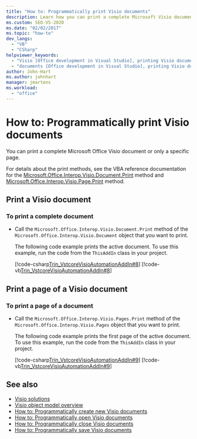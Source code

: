 ```yaml
---
title: "How to: Programmatically print Visio documents"
description: Learn how you can print a complete Microsoft Visio document or only print a specific page in that document.
ms.custom: SEO-VS-2020
ms.date: "02/02/2017"
ms.topic: "how-to"
dev_langs:
  - "VB"
  - "CSharp"
helpviewer_keywords:
  - "Visio [Office development in Visual Studio], printing Visio documents"
  - "documents [Office development in Visual Studio], printing Visio documents"
author: John-Hart
ms.author: johnhart
manager: jmartens
ms.workload:
  - "office"
---
```

# How to: Programmatically print Visio documents
  You can print a complete Microsoft Office Visio document or only a specific page.

 For details about the print methods, see the VBA reference documentation for the [Microsoft.Office.Interop.Visio.Document.Print](/office/vba/api/Visio.Document.Print) method and [Microsoft.Office.Interop.Visio.Page.Print](/office/vba/api/Visio.Page.Print) method.

## Print a Visio document

### To print a complete document

- Call the `Microsoft.Office.Interop.Visio.Document.Print` method of the `Microsoft.Office.Interop.Visio.Document` object that you want to print.

     The following code example prints the active document. To use this example, run the code from the `ThisAddIn` class in your project.

     [!code-csharp[Trin_VstcoreVisioAutomationAddIn#8](../vsto/codesnippet/CSharp/trin_vstcorevisioautomationaddin/ThisAddIn.cs#8)]
     [!code-vb[Trin_VstcoreVisioAutomationAddIn#8](../vsto/codesnippet/VisualBasic/trin_vstcorevisioautomationaddin/ThisAddIn.vb#8)]

## Print a page of a Visio document

### To print a page of a document

- Call the `Microsoft.Office.Interop.Visio.Pages.Print` method of the `Microsoft.Office.Interop.Visio.Pages` object that you want to print.

     The following code example prints the first page of the active document. To use this example, run the code from the `ThisAddIn` class in your project.

     [!code-csharp[Trin_VstcoreVisioAutomationAddIn#9](../vsto/codesnippet/CSharp/trin_vstcorevisioautomationaddin/ThisAddIn.cs#9)]
     [!code-vb[Trin_VstcoreVisioAutomationAddIn#9](../vsto/codesnippet/VisualBasic/trin_vstcorevisioautomationaddin/ThisAddIn.vb#9)]

## See also
- [Visio solutions](../vsto/visio-solutions.md)
- [Visio object model overview](../vsto/visio-object-model-overview.md)
- [How to: Programmatically create new Visio documents](../vsto/how-to-programmatically-create-new-visio-documents.md)
- [How to: Programmatically open Visio documents](../vsto/how-to-programmatically-open-visio-documents.md)
- [How to: Programmatically close Visio documents](../vsto/how-to-programmatically-close-visio-documents.md)
- [How to: Programmatically save Visio documents](../vsto/how-to-programmatically-save-visio-documents.md)
